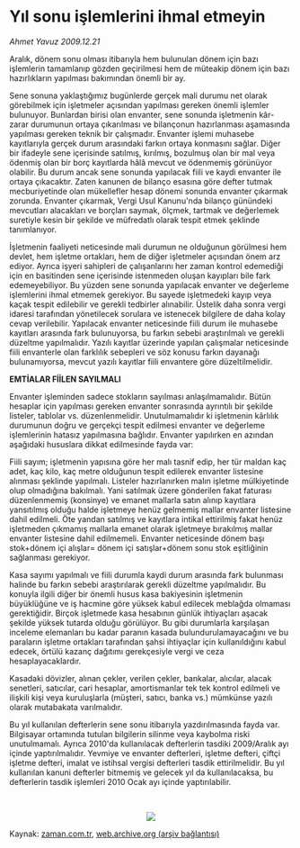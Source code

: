 # Yıl sonu işlemlerini ihmal etmeyin

*Ahmet  Yavuz 2009.12.21*

<td class="columnist-detail">
<p>Aralık, dönem sonu olması itibarıyla hem bulunulan dönem için bazı işlemlerin tamamlanıp gözden geçirilmesi hem de müteakip dönem için bazı hazırlıkların yapılması bakımından önemli bir ay.</p>
<p>
<div id="haberMetinDiv">
<p>Sene sonuna yaklaştığımız bugünlerde gerçek mali durumu net olarak görebilmek için işletmeler açısından yapılması gereken önemli işlemler bulunuyor. Bunlardan birisi olan envanter, sene sonunda işletmenin kâr-zarar durumunun ortaya çıkarılması ve bilançonun hazırlanması aşamasında yapılması gereken teknik bir çalışmadır. Envanter işlemi muhasebe kayıtlarıyla gerçek durum arasındaki farkın ortaya konmasını sağlar. Diğer bir ifadeyle sene içerisinde satılmış, kırılmış, bozulmuş olan bir mal veya ödenmiş olan bir borç kayıtlarda hâlâ mevcut ve ödenmemiş görünüyor olabilir. Bu durum ancak sene sonunda yapılacak fiili ve kaydi envanter ile ortaya çıkacaktır. Zaten kanunen de bilanço esasına göre defter tutmak mecburiyetinde olan mükellefler hesap dönemi sonunda envanter çıkarmak zorunda. Envanter çıkarmak, Vergi Usul Kanunu'nda bilanço günündeki mevcutları alacakları ve borçları saymak, ölçmek, tartmak ve değerlemek suretiyle kesin bir şekilde ve müfredatlı olarak tespit etmek şeklinde tanımlanıyor.
<p> İşletmenin faaliyeti neticesinde mali durumun ne olduğunun görülmesi hem devlet, hem işletme ortakları, hem de diğer işletmeler açısından önem arz ediyor. Ayrıca işyeri sahipleri de çalışanlarını her zaman kontrol edemediği için en basitinden sene içerisinde istenmeden oluşan kayıpları bile fark edemeyebiliyor. Bu yüzden sene sonunda yapılacak envanter ve değerleme işlemlerini ihmal etmemek gerekiyor. Bu sayede işletmedeki kayıp veya kaçak tespit edilebilir ve gerekli tedbirler alınabilir. Üstelik daha sonra vergi idaresi tarafından yönetilecek sorulara ve istenecek bilgilere de daha kolay cevap verilebilir. Yapılacak envanter neticesinde fiili durum ile muhasebe kayıtları arasında fark bulunuyorsa, bu farkın sebebi araştırılmalı ve gerekli düzeltme yapılmalıdır. Yazılı kayıtlar üzerinde yapılan çalışmalar neticesinde fiili envanterle olan farklılık sebepleri ve söz konusu farkın dayanağı bulunamıyorsa, mevcut yazılı kayıtlar fiili envantere göre düzeltilmelidir.
<p><b>EMTİALAR FİİLEN SAYILMALI</b>
<p>Envanter işleminden sadece stokların sayılması anlaşılmamalıdır. Bütün hesaplar için yapılması gereken envanter sonrasında ayrıntılı bir şekilde listeler, tablolar vs. düzenlenmelidir. Unutulmamalıdır ki işletmenin kârlılık durumunun doğru ve gerçekçi tespit edilmesi envanter ve değerleme işlemlerinin hatasız yapılmasına bağlıdır. Envanter yapılırken en azından aşağıdaki hususlara dikkat edilmesinde fayda var: 
<p> Fiili sayım; işletmenin yapısına göre her malı tasnif edip, her tür maldan kaç adet, kaç kilo, kaç metre olduğunun tespit edilerek envanter listesine alınması şeklinde yapılmalı. Listeler hazırlanırken malın işletme mülkiyetinde olup olmadığına bakılmalı. Yani satılmak üzere gönderilen fakat faturası düzenlenmemiş (konsinye) ve emanet mallarla satın alınıp kayıtlara yansıtılmış olduğu halde işletmeye henüz gelmemiş mallar envanter listesine dahil edilmeli. Öte yandan satılmış ve kayıtlara intikal ettirilmiş fakat henüz işletmeden çıkmamış mallarla emanet olarak işletmeye bırakılmış mallar envanter listesine dahil edilmemeli. Envanter neticesinde dönem başı stok+dönem içi alışlar= dönem içi satışlar+dönem sonu stok eşitliğinin sağlanması gerekiyor.
<p> Kasa sayımı yapılmalı ve fiili durumla kaydi durum arasında fark bulunması halinde bu farkın sebebi araştırılarak gerekli düzeltme yapılmalıdır. Bu konuyla ilgili diğer bir önemli husus kasa bakiyesinin işletmenin büyüklüğüne ve iş hacmine göre yüksek kabul edilecek meblağda olmaması gerektiğidir. Birçok işletmede kasa hesabının günlük ihtiyaçları aşacak şekilde yüksek tutarda olduğu görülüyor. Bu gibi durumlarla karşılaşan inceleme elemanları bu kadar paranın kasada bulundurulamayacağını ve bu paraların işletme ortakları tarafından şahsi ihtiyaçlar için kullanıldığını kabul edecek, örtülü kazanç dağıtımı gerekçesiyle vergi ve ceza hesaplayacaklardır.
<p> Kasadaki dövizler, alınan çekler, verilen çekler, bankalar, alıcılar, alacak senetleri, satıcılar, cari hesaplar, amortismanlar tek tek kontrol edilmeli ve ilişkili kişi veya kuruluşlarla (müşteri, satıcı, banka vs.) mümkünse yazılı olarak mutabakata varılmalıdır.
<p> Bu yıl kullanılan defterlerin sene sonu itibarıyla yazdırılmasında fayda var. Bilgisayar ortamında tutulan bilgilerin silinme veya kaybolma riski unutulmamalı. Ayrıca 2010'da kullanılacak defterlerin tasdiki 2009/Aralık ayı içinde yaptırılmalıdır. Yevmiye ve envanter defterleri, işletme defteri, çiftçi işletme defteri, imalat ve istihsal vergisi defterleri tasdik ettirilmelidir. Bu yıl kullanılan kanuni defterler bitmemiş ve gelecek yıl da kullanılacaksa, bu defterlerin tasdik işlemleri 2010 Ocak ayı içinde yaptırılabilir.
<p><br/>
<p><p align="center"><img border="0" src="http://web.archive.org/web/20110107152104im_/http://medya.zaman.com.tr/2009/12/21/vergi.jpg"/>
</p></p></p></p></p></p></p></p></p></p></p></div>
</p>
<a href="http://web.archive.org/web/20110107152104/mailto:ahmet.yavuz@zaman.com.tr">
</a></td>

Kaynak: [zaman.com.tr](http://zaman.com.tr/yazar.do?yazino=930069), [web.archive.org (arşiv bağlantısı)](http://web.archive.org/web/20110107152104/http://www.zaman.com.tr/yazar.do?yazino=930069)
